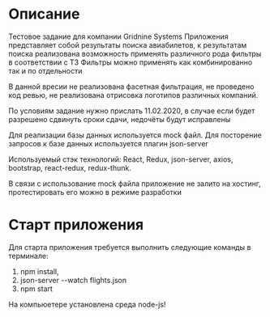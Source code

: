 # Описание

Тестовое задание для компании Gridnine Systems
Приложения представляет собой результаты поиска авиабилетов, к результатам поиска реализована возможность применять различного рода фильтры в соответствии с ТЗ 
Фильтры можно применять как комбинированно так и по отдельности

В данной вресии не реализована фасетная фильтрация, не проведено код ревью, не реализована отрисовка логотипов различных компаний.

По условиям задание нужно прислать 11.02.2020, в случае если будет разрешено сдвинуть сроки сдачи, недочёты будут исправлены

Для реализации базы данных используется mock файл. Для посторение запросов к базе данных используется плагин json-server

Используемый стэк технологий: React, Redux, json-server, axios, bootstrap, react-redux, redux-thunk.

В связи с использование mock файла приложение не залито на хостинг, протестировать его можно в режиме разработки

# Старт приложения 

Для старта приложения требуется выполнить следующие команды в терминале:

1) npm install,
2) json-server --watch flights.json
3) npm start

На компьюетере установлена среда node-js!




